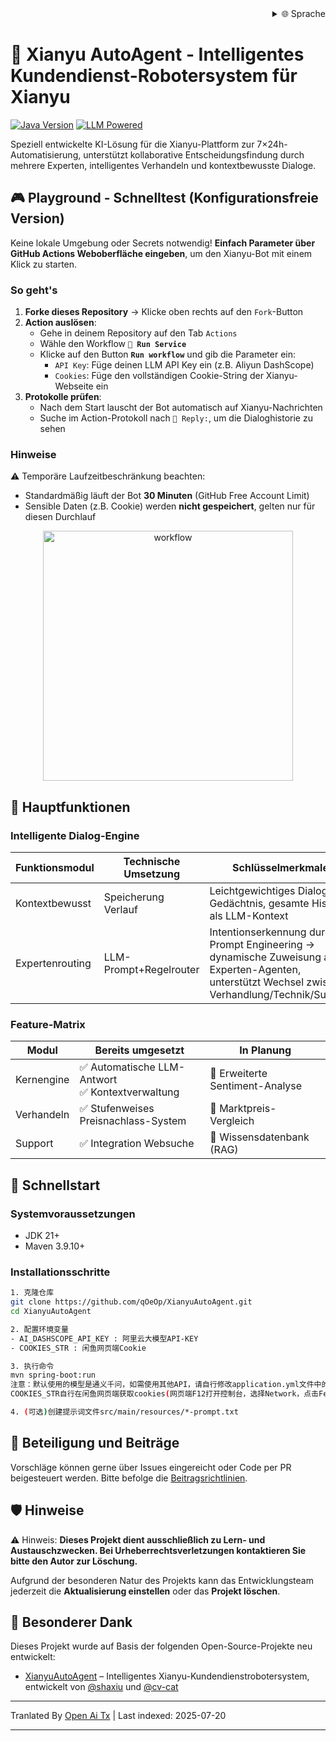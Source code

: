 <div align="right">
  <details>
    <summary >🌐 Sprache</summary>
    <div>
      <div align="center">
        <a href="https://openaitx.github.io/view.html?user=qOeOp&project=XianyuAutoAgent&lang=en">Englisch</a>
        | <a href="https://openaitx.github.io/view.html?user=qOeOp&project=XianyuAutoAgent&lang=zh-CN">简体中文</a>
        | <a href="https://openaitx.github.io/view.html?user=qOeOp&project=XianyuAutoAgent&lang=zh-TW">繁體中文</a>
        | <a href="https://openaitx.github.io/view.html?user=qOeOp&project=XianyuAutoAgent&lang=ja">日本語</a>
        | <a href="https://openaitx.github.io/view.html?user=qOeOp&project=XianyuAutoAgent&lang=ko">한국어</a>
        | <a href="https://openaitx.github.io/view.html?user=qOeOp&project=XianyuAutoAgent&lang=hi">हिन्दी</a>
        | <a href="https://openaitx.github.io/view.html?user=qOeOp&project=XianyuAutoAgent&lang=th">ไทย</a>
        | <a href="https://openaitx.github.io/view.html?user=qOeOp&project=XianyuAutoAgent&lang=fr">Français</a>
        | <a href="https://openaitx.github.io/view.html?user=qOeOp&project=XianyuAutoAgent&lang=de">Deutsch</a>
        | <a href="https://openaitx.github.io/view.html?user=qOeOp&project=XianyuAutoAgent&lang=es">Español</a>
        | <a href="https://openaitx.github.io/view.html?user=qOeOp&project=XianyuAutoAgent&lang=it">Itapano</a>
        | <a href="https://openaitx.github.io/view.html?user=qOeOp&project=XianyuAutoAgent&lang=ru">Русский</a>
        | <a href="https://openaitx.github.io/view.html?user=qOeOp&project=XianyuAutoAgent&lang=pt">Português</a>
        | <a href="https://openaitx.github.io/view.html?user=qOeOp&project=XianyuAutoAgent&lang=nl">Nederlands</a>
        | <a href="https://openaitx.github.io/view.html?user=qOeOp&project=XianyuAutoAgent&lang=pl">Polski</a>
        | <a href="https://openaitx.github.io/view.html?user=qOeOp&project=XianyuAutoAgent&lang=ar">العربية</a>
        | <a href="https://openaitx.github.io/view.html?user=qOeOp&project=XianyuAutoAgent&lang=fa">فارسی</a>
        | <a href="https://openaitx.github.io/view.html?user=qOeOp&project=XianyuAutoAgent&lang=tr">Türkçe</a>
        | <a href="https://openaitx.github.io/view.html?user=qOeOp&project=XianyuAutoAgent&lang=vi">Tiếng Việt</a>
        | <a href="https://openaitx.github.io/view.html?user=qOeOp&project=XianyuAutoAgent&lang=id">Bahasa Indonesia</a>
      </div>
    </div>
  </details>
</div>

# 🚀 Xianyu AutoAgent - Intelligentes Kundendienst-Robotersystem für Xianyu

[![Java Version](https://img.shields.io/badge/java21%2B-blue)](https://www.python.org/) [![LLM Powered](https://img.shields.io/badge/LLM-powered-FF6F61)](https://platform.openai.com/)

Speziell entwickelte KI-Lösung für die Xianyu-Plattform zur 7×24h-Automatisierung, unterstützt kollaborative Entscheidungsfindung durch mehrere Experten, intelligentes Verhandeln und kontextbewusste Dialoge.

## 🎮 Playground - Schnelltest (Konfigurationsfreie Version)

Keine lokale Umgebung oder Secrets notwendig! **Einfach Parameter über GitHub Actions Weboberfläche eingeben**, um den Xianyu-Bot mit einem Klick zu starten.

### So geht's
1. **Forke dieses Repository** → Klicke oben rechts auf den `Fork`-Button
2. **Action auslösen**:
   - Gehe in deinem Repository auf den Tab `Actions`
   - Wähle den Workflow **`🚀 Run Service`**
   - Klicke auf den Button **`Run workflow`** und gib die Parameter ein:
      - `API Key`: Füge deinen LLM API Key ein (z.B. Aliyun DashScope)
      - `Cookies`: Füge den vollständigen Cookie-String der Xianyu-Webseite ein
3. **Protokolle prüfen**:
   - Nach dem Start lauscht der Bot automatisch auf Xianyu-Nachrichten
   - Suche im Action-Protokoll nach `🤖 Reply:`, um die Dialoghistorie zu sehen

### Hinweise
⚠️ Temporäre Laufzeitbeschränkung beachten:
- Standardmäßig läuft der Bot **30 Minuten** (GitHub Free Account Limit)
- Sensible Daten (z.B. Cookie) werden **nicht gespeichert**, gelten nur für diesen Durchlauf

<div align="center">
  <img src="https://raw.githubusercontent.com/qOeOp/XianyuAutoAgent/main/./screenshots/workflow.png" width="400px" alt="workflow">
</div>

## 🌟 Hauptfunktionen

### Intelligente Dialog-Engine
| Funktionsmodul | Technische Umsetzung    | Schlüsselmerkmale                                              |
| -------------- | ---------------------- | -------------------------------------------------------------- |
| Kontextbewusst | Speicherung Verlauf     | Leichtgewichtiges Dialog-Gedächtnis, gesamte Historie als LLM-Kontext |
| Expertenrouting| LLM-Prompt+Regelrouter | Intentionserkennung durch Prompt Engineering → dynamische Zuweisung an Experten-Agenten, unterstützt Wechsel zwischen Verhandlung/Technik/Support |

### Feature-Matrix
| Modul      | Bereits umgesetzt                   | In Planung                      |
| ---------- | ----------------------------------- | ------------------------------- |
| Kernengine | ✅ Automatische LLM-Antwort<br>✅ Kontextverwaltung | 🔄 Erweiterte Sentiment-Analyse         |
| Verhandeln | ✅ Stufenweises Preisnachlass-System | 🔄 Marktpreis-Vergleich                  |
| Support    | ✅ Integration Websuche              | 🔄 Wissensdatenbank (RAG)                |

## 🚴 Schnellstart

### Systemvoraussetzungen
- JDK 21+
- Maven 3.9.10+

### Installationsschritte

```bash
1. 克隆仓库
git clone https://github.com/qOeOp/XianyuAutoAgent.git
cd XianyuAutoAgent

2. 配置环境变量
- AI_DASHSCOPE_API_KEY : 阿里云大模型API-KEY
- COOKIES_STR : 闲鱼网页端Cookie

3. 执行命令
mvn spring-boot:run
注意：默认使用的模型是通义千问，如需使用其他API，请自行修改application.yml文件中的模型地址和模型名称；
COOKIES_STR自行在闲鱼网页端获取cookies(网页端F12打开控制台，选择Network，点击Fetch/XHR,点击一个请求，查看cookies)

4. (可选)创建提示词文件src/main/resources/*-prompt.txt
```
## 🤝 Beteiligung und Beiträge

Vorschläge können gerne über Issues eingereicht oder Code per PR beigesteuert werden. Bitte befolge die [Beitragsrichtlinien](https://contributing.md/).



## 🛡 Hinweise

⚠️ Hinweis: **Dieses Projekt dient ausschließlich zu Lern- und Austauschzwecken. Bei Urheberrechtsverletzungen kontaktieren Sie bitte den Autor zur Löschung.**

Aufgrund der besonderen Natur des Projekts kann das Entwicklungsteam jederzeit die **Aktualisierung einstellen** oder das **Projekt löschen**.


## 🧸 Besonderer Dank

Dieses Projekt wurde auf Basis der folgenden Open-Source-Projekte neu entwickelt:
- [XianyuAutoAgent](https://github.com/shaxiu/XianyuAutoAgent) – Intelligentes Xianyu-Kundendienstrobotersystem, entwickelt von [@shaxiu](https://github.com/shaxiu) und [@cv-cat](https://github.com/cv-cat)


---

Tranlated By [Open Ai Tx](https://github.com/OpenAiTx/OpenAiTx) | Last indexed: 2025-07-20

---